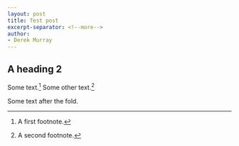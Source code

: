 ```yaml
---
layout: post
title: Test post
excerpt-separator: <!--more-->
author:
- Derek Murray
---
```


## A heading 2

Some text.[^1] Some other text.[^2]

<!--more-->

Some text after the fold.

[^1]: A first footnote.

[^2]: A second footnote.
